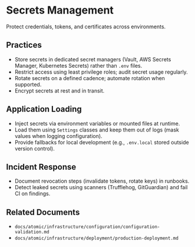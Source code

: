 # Secrets Management

Protect credentials, tokens, and certificates across environments.

## Practices

- Store secrets in dedicated secret managers (Vault, AWS Secrets Manager, Kubernetes Secrets) rather than `.env` files.
- Restrict access using least privilege roles; audit secret usage regularly.
- Rotate secrets on a defined cadence; automate rotation when supported.
- Encrypt secrets at rest and in transit.

## Application Loading

- Inject secrets via environment variables or mounted files at runtime.
- Load them using `Settings` classes and keep them out of logs (mask values when logging configuration).
- Provide fallbacks for local development (e.g., `.env.local` stored outside version control).

## Incident Response

- Document revocation steps (invalidate tokens, rotate keys) in runbooks.
- Detect leaked secrets using scanners (Trufflehog, GitGuardian) and fail CI on findings.

## Related Documents

- `docs/atomic/infrastructure/configuration/configuration-validation.md`
- `docs/atomic/infrastructure/deployment/production-deployment.md`
